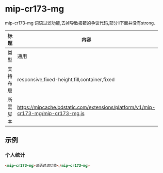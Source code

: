 # mip-cr173-mg

mip-cr173-mg 词语过滤功能,去掉导致报错的争议代码,部分li下面并没有strong.

标题|内容
----|----
类型|通用
支持布局|responsive,fixed-height,fill,container,fixed
所需脚本|https://mipcache.bdstatic.com/extensions/platform/v1/mip-cr173-mg/mip-cr173-mg.js


## 示例

### 个人统计
```html
<mip-cr173-mg>词语过滤功能</mip-cr173-mg>
```


